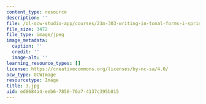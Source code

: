 ```yaml
---
content_type: resource
description: ''
file: /ol-ocw-studio-app/courses/21m-303-writing-in-tonal-forms-i-spring-2009/ed8684a4eeb6785076a74137c395b815_3.jpg
file_size: 3472
file_type: image/jpeg
image_metadata:
  caption: ''
  credit: ''
  image-alt: ''
learning_resource_types: []
license: https://creativecommons.org/licenses/by-nc-sa/4.0/
ocw_type: OCWImage
resourcetype: Image
title: 3.jpg
uid: ed8684a4-eeb6-7850-76a7-4137c395b815
---
```

